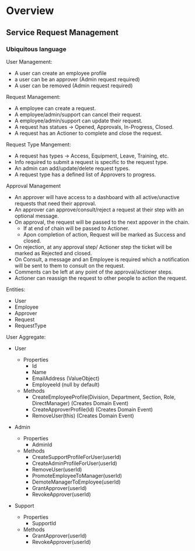 # Overview
## Service Request Management

### Ubiquitous language

User Management:
- A user can create an employee profile
- a user can be an approver (Admin request required)
- A user can be removed (Admin request required)

Request Management:
- A employee can create a request.
- A employee/admin/support can cancel their request.
- A employee/admin/support can update their request.
- A request has statues -> Opened, Approvals, In-Progress, Closed.
- A request has an Actioner to complete and close the request.

Request Type Mangement:
- A request has types -> Access, Equipment, Leave, Training, etc.
- Info required to submit a request is specific to the request type.
- An admin can add/update/delete request types.
- A request type has a defined list of Approvers to progress.

Approval Management
- An approver will have access to a dashboard with all active/unactive requests that need their approval.
- An approver can approve/consult/reject a request at their step with an optional message.
- On approval, the request will be passed to the next appover in the chain. 
  - If at end of chain will be passed to Actioner.
  - Apon completion of action, Request will be marked as Success and closed.
- On rejection, at any approval step/ Actioner step the ticket will be marked as Rejected and closed.
- On Consult, a message and an Employee is required which a notification will be sent to them to consult on the request.
- Comments can be left at any point of the approval/actioner steps.
- Actioner can reassign the request to other people to action the request.

Entities:
- User
- Employee
- Approver
- Request
- RequestType

User Aggregate:
- User
    - Properties
        - Id
        - Name
        - EmailAddress (ValueObject)
        - EmployeeId (null by default)
    - Methods
        - CreateEmployeeProfile(Division, Department, Section, Role, DirectManager) (Creates Domain Event)
        - CreateApproverProfile(Id) (Creates Domain Event)
        - RemoveUser(this) (Creates Domain Event)

- Admin
    - Properties
        - AdminId
    - Methods
        - CreateSupportProfileForUser(userId)
        - CreateAdminProfileForUser(userId)
        - RemoveUser(userId)
        - PromoteEmployeeToManager(userId)
        - DemoteManagerToEmployee(userId)
        - GrantApprover(userId)
        - RevokeApprover(userId)

- Support
    - Properties
        - SupportId
    - Methods
        - GrantApprover(userId)
        - RevokeApprover(userId)

